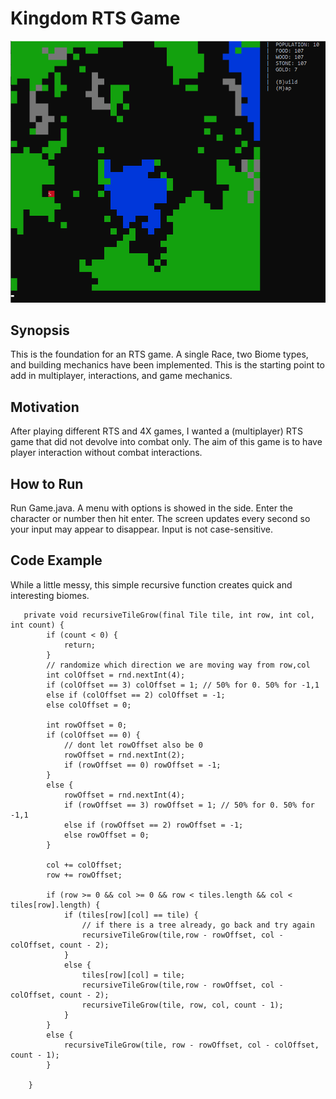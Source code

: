 # Kingdom RTS Game

![Biome/Kingdom view with a settlement](gameExample.png)

## Synopsis
This is the foundation for an RTS game. A single Race, two Biome types, and building mechanics have been implemented. 
This is the starting point to add in multiplayer, interactions, and game mechanics. 

## Motivation
After playing different RTS and 4X games, I wanted a (multiplayer) RTS game that did not devolve into combat only.
The aim of this game is to have player interaction without combat interactions.

## How to Run
Run Game.java. A menu with options is showed in the side. Enter the character or number then hit enter. The screen updates
every second so your input may appear to disappear. Input is not case-sensitive. 


## Code Example
While a little messy, this simple recursive function creates quick and interesting biomes.
```
   private void recursiveTileGrow(final Tile tile, int row, int col, int count) {
        if (count < 0) {
            return;
        }
        // randomize which direction we are moving way from row,col
        int colOffset = rnd.nextInt(4);
        if (colOffset == 3) colOffset = 1; // 50% for 0. 50% for -1,1
        else if (colOffset == 2) colOffset = -1;
        else colOffset = 0;

        int rowOffset = 0;
        if (colOffset == 0) {
            // dont let rowOffset also be 0
            rowOffset = rnd.nextInt(2);
            if (rowOffset == 0) rowOffset = -1;
        }
        else {
            rowOffset = rnd.nextInt(4);
            if (rowOffset == 3) rowOffset = 1; // 50% for 0. 50% for -1,1
            else if (rowOffset == 2) rowOffset = -1;
            else rowOffset = 0;
        }

        col += colOffset;
        row += rowOffset;

        if (row >= 0 && col >= 0 && row < tiles.length && col < tiles[row].length) {
            if (tiles[row][col] == tile) {
                // if there is a tree already, go back and try again
                recursiveTileGrow(tile,row - rowOffset, col - colOffset, count - 2);
            }
            else {
                tiles[row][col] = tile;
                recursiveTileGrow(tile,row - rowOffset, col - colOffset, count - 2);
                recursiveTileGrow(tile, row, col, count - 1);
            }
        }
        else {
            recursiveTileGrow(tile, row - rowOffset, col - colOffset, count - 1);
        }

    }
```
